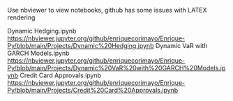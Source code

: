 Use nbviewer to view notebooks, github has some issues with LATEX rendering

Dynamic Hedging.ipynb
https://nbviewer.jupyter.org/github/enriquecorimayo/Enrique-Py/blob/main/Projects/Dynamic%20Hedging.ipynb
Dynamic VaR with GARCH Models.ipynb
https://nbviewer.jupyter.org/github/enriquecorimayo/Enrique-Py/blob/main/Projects/Dynamic%20VaR%20with%20GARCH%20Models.ipynb
Credit Card Approvals.ipynb
https://nbviewer.jupyter.org/github/enriquecorimayo/Enrique-Py/blob/main/Projects/Credit%20Card%20Approvals.ipynb
